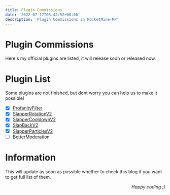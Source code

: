 ```yaml
---
title: Plugin Commissions
date: '2022-07-17T08:42:52+00:00'
description: 'Plugin Commissions in PocketMine-MP'
---
```


# Plugin Commissions
Here's my official plugins are listed, it will release soon or released now.

# Plugin List
Some plugins are not finished, but dont worry you can help us to make it possible!

- [x] [ProfanityFilter](https://github.com/ReinfyTeam/ProfanityFilter)
- [x] [SlapperRotationV2](https://github.com/xqwtxon/SlapperRotationV2)
- [x] [SlapperCooldownV2](https://github.com/xqwtxon/SlapperCooldownV2)
- [x] [SlapBackV2](https://github.com/xqwtxon/SlapBack)
- [x] [SlapperParticlesV2](https://github.com/xqwtxon/SlapperParticlesV2)
- [ ] [BetterModeration](https://github.com/xqwtxon/BetterModeration)

# Information
This will update as soon as possible whether to check this blog if you want to get full list of them.

<p align="right"><i>Happy coding ;)</i></p>
